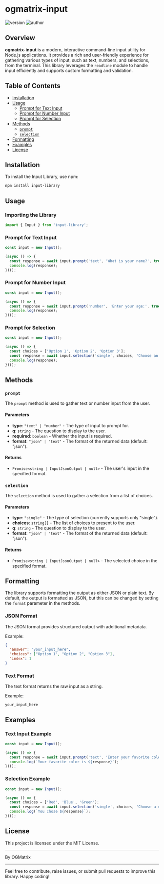 # ogmatrix-input

![version](https://img.shields.io/badge/version-0.0.1-blue)
![author](https://img.shields.io/badge/author-OGMatrix-green)

## Overview

**ogmatrix-input** is a modern, interactive command-line input utility for Node.js applications. It provides a rich and user-friendly experience for gathering various types of input, such as text, numbers, and selections, from the terminal. This library leverages the `readline` module to handle input efficiently and supports custom formatting and validation.

## Table of Contents

- [Installation](#installation)
- [Usage](#usage)
  - [Prompt for Text Input](#prompt-for-text-input)
  - [Prompt for Number Input](#prompt-for-number-input)
  - [Prompt for Selection](#prompt-for-selection)
- [Methods](#methods)
  - [`prompt`](#prompt)
  - [`selection`](#selection)
- [Formatting](#formatting)
- [Examples](#examples)
- [License](#license)

## Installation

To install the Input Library, use npm:

```bash
npm install input-library
```

## Usage

### Importing the Library

```javascript
import { Input } from 'input-library';
```

### Prompt for Text Input

```javascript
const input = new Input();

(async () => {
  const response = await input.prompt('text', 'What is your name?', true);
  console.log(response);
})();
```

### Prompt for Number Input

```javascript
const input = new Input();

(async () => {
  const response = await input.prompt('number', 'Enter your age:', true);
  console.log(response);
})();
```

### Prompt for Selection

```javascript
const input = new Input();

(async () => {
  const choices = ['Option 1', 'Option 2', 'Option 3'];
  const response = await input.selection('single', choices, 'Choose an option:');
  console.log(response);
})();
```

## Methods

### `prompt`

The `prompt` method is used to gather text or number input from the user.

#### Parameters

- **type**: `"text" | "number"` - The type of input to prompt for.
- **q**: `string` - The question to display to the user.
- **required**: `boolean` - Whether the input is required.
- **format**: `"json" | "text"` - The format of the returned data (default: "json").

#### Returns

- `Promise<string | InputJsonOutput | null>` - The user's input in the specified format.

### `selection`

The `selection` method is used to gather a selection from a list of choices.

#### Parameters

- **type**: `"single"` - The type of selection (currently supports only "single").
- **choices**: `string[]` - The list of choices to present to the user.
- **q**: `string` - The question to display to the user.
- **format**: `"json" | "text"` - The format of the returned data (default: "json").

#### Returns

- `Promise<string | InputJsonOutput | null>` - The selected choice in the specified format.

## Formatting

The library supports formatting the output as either JSON or plain text. By default, the output is formatted as JSON, but this can be changed by setting the `format` parameter in the methods.

### JSON Format

The JSON format provides structured output with additional metadata.

Example:
```json
{
  "answer": "your_input_here",
  "choices": ["Option 1", "Option 2", "Option 3"],
  "index": 1
}
```

### Text Format

The text format returns the raw input as a string.

Example:
```
your_input_here
```

## Examples

### Text Input Example

```javascript
const input = new Input();

(async () => {
  const response = await input.prompt('text', 'Enter your favorite color:', true, 'text');
  console.log(`Your favorite color is ${response}`);
})();
```

### Selection Example

```javascript
const input = new Input();

(async () => {
  const choices = ['Red', 'Blue', 'Green'];
  const response = await input.selection('single', choices, 'Choose a color:', 'text');
  console.log(`You chose ${response}`);
})();
```

## License

This project is licensed under the MIT License.

---

By OGMatrix

---

Feel free to contribute, raise issues, or submit pull requests to improve this library. Happy coding!

